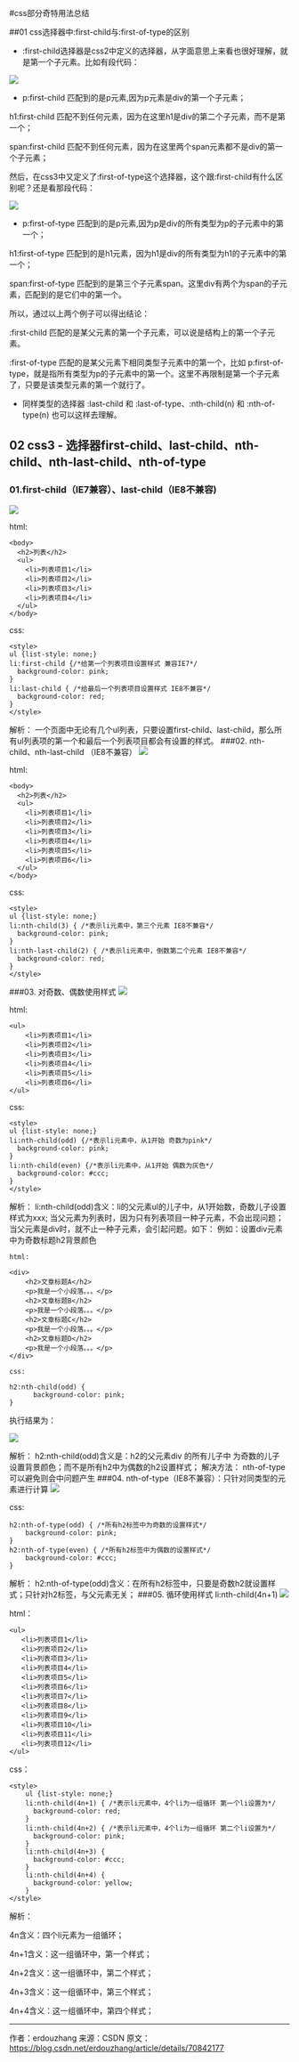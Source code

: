 #css部分奇特用法总结

##01 css选择器中:first-child与:first-of-type的区别
+ :first-child选择器是css2中定义的选择器，从字面意思上来看也很好理解，就是第一个子元素。比如有段代码：

![](https://images0.cnblogs.com/blog/130623/201402/261609099832424.png)

+ p:first-child  匹配到的是p元素,因为p元素是div的第一个子元素；

h1:first-child  匹配不到任何元素，因为在这里h1是div的第二个子元素，而不是第一个；

span:first-child  匹配不到任何元素，因为在这里两个span元素都不是div的第一个子元素；

然后，在css3中又定义了:first-of-type这个选择器，这个跟:first-child有什么区别呢？还是看那段代码：

![](https://images0.cnblogs.com/blog/130623/201402/261609107566595.png)

+ p:first-of-type  匹配到的是p元素,因为p是div的所有类型为p的子元素中的第一个；

h1:first-of-type  匹配到的是h1元素，因为h1是div的所有类型为h1的子元素中的第一个；

span:first-of-type  匹配到的是第三个子元素span。这里div有两个为span的子元素，匹配到的是它们中的第一个。

 

所以，通过以上两个例子可以得出结论：

:first-child 匹配的是某父元素的第一个子元素，可以说是结构上的第一个子元素。

:first-of-type 匹配的是某父元素下相同类型子元素中的第一个，比如 p:first-of-type，就是指所有类型为p的子元素中的第一个。这里不再限制是第一个子元素了，只要是该类型元素的第一个就行了。

+ 同样类型的选择器 :last-child  和 :last-of-type、:nth-child(n)  和  :nth-of-type(n) 也可以这样去理解。
## 02 css3 - 选择器first-child、last-child、nth-child、nth-last-child、nth-of-type
### 01.first-child（IE7兼容）、last-child（IE8不兼容)
![](https://img-blog.csdn.net/20170427095716267?watermark/2/text/aHR0cDovL2Jsb2cuY3Nkbi5uZXQvZXJkb3V6aGFuZw==/font/5a6L5L2T/fontsize/400/fill/I0JBQkFCMA==/dissolve/70/gravity/SouthEast)

 html:
   
	<body>
	  <h2>列表</h2>
	  <ul>
	    <li>列表项目1</li>
	    <li>列表项目2</li>
	    <li>列表项目3</li>
	    <li>列表项目4</li>
	  </ul>
	</body>
css:

	<style>
    ul {list-style: none;}
    li:first-child {/*给第一个列表项目设置样式 兼容IE7*/
      background-color: pink;
    }
    li:last-child { /*给最后一个列表项目设置样式 IE8不兼容*/
      background-color: red;
    }
	</style>
解析： 一个页面中无论有几个ul列表，只要设置first-child、last-child，那么所有ul列表项的第一个和最后一个列表项目都会有设置的样式。
###02. nth-child、nth-last-child （IE8不兼容）
![](https://img-blog.csdn.net/20170427100715702?watermark/2/text/aHR0cDovL2Jsb2cuY3Nkbi5uZXQvZXJkb3V6aGFuZw==/font/5a6L5L2T/fontsize/400/fill/I0JBQkFCMA==/dissolve/70/gravity/SouthEast)

html:

	<body>
	  <h2>列表</h2>
	  <ul>
	    <li>列表项目1</li>
	    <li>列表项目2</li>
	    <li>列表项目3</li>
	    <li>列表项目4</li>
	    <li>列表项目5</li>
	    <li>列表项目6</li>
	  </ul>
	</body>
css:

	<style>
    ul {list-style: none;}    
    li:nth-child(3) { /*表示li元素中，第三个元素 IE8不兼容*/
      background-color: pink;
    }
    li:nth-last-child(2) { /*表示li元素中，倒数第二个元素 IE8不兼容*/
      background-color: red;
    }
	</style>
###03. 对奇数、偶数使用样式
![](https://img-blog.csdn.net/20170427101619762?watermark/2/text/aHR0cDovL2Jsb2cuY3Nkbi5uZXQvZXJkb3V6aGFuZw==/font/5a6L5L2T/fontsize/400/fill/I0JBQkFCMA==/dissolve/70/gravity/SouthEast)

html:

	<ul>
	    <li>列表项目1</li>
	    <li>列表项目2</li>
	    <li>列表项目3</li>
	    <li>列表项目4</li>
	    <li>列表项目5</li>
	    <li>列表项目6</li>
	</ul>
css:

	<style>
    ul {list-style: none;}
    li:nth-child(odd) {/*表示li元素中，从1开始 奇数为pink*/
      background-color: pink;
    }
    li:nth-child(even) {/*表示li元素中，从1开始 偶数为灰色*/
      background-color: #ccc;
    }
	</style>
解析： li:nth-child(odd)含义：li的父元素ul的儿子中，从1开始数，奇数儿子设置样式为xxx; 
当父元素为列表时，因为只有列表项目一种子元素，不会出现问题；当父元素是div时，就不止一种子元素，会引起问题。如下： 
例如：设置div元素中为奇数标题h2背景颜色

	html:
	
	<div>
	    <h2>文章标题A</h2>
	    <p>我是一个小段落。。。</p>
	    <h2>文章标题B</h2>
	    <p>我是一个小段落。。。</p>
	    <h2>文章标题C</h2>
	    <p>我是一个小段落。。。</p>
	    <h2>文章标题D</h2>
	    <p>我是一个小段落。。。</p>
	</div>
	
	css:
	
	h2:nth-child(odd) {
	      background-color: pink;
	}
执行结果为：
 
![](https://img-blog.csdn.net/20170427103104110?watermark/2/text/aHR0cDovL2Jsb2cuY3Nkbi5uZXQvZXJkb3V6aGFuZw==/font/5a6L5L2T/fontsize/400/fill/I0JBQkFCMA==/dissolve/70/gravity/SouthEast)

解析： h2:nth-child(odd)含义是：h2的父元素div 的所有儿子中 为奇数的儿子 设置背景颜色；而不是所有h2中为偶数的h2设置样式； 
解决方法： nth-of-type可以避免则会中问题产生
###04. nth-of-type（IE8不兼容）：只针对同类型的元素进行计算
![](https://img-blog.csdn.net/20170427104028421?watermark/2/text/aHR0cDovL2Jsb2cuY3Nkbi5uZXQvZXJkb3V6aGFuZw==/font/5a6L5L2T/fontsize/400/fill/I0JBQkFCMA==/dissolve/70/gravity/SouthEast)

css:

	h2:nth-of-type(odd) { /*所有h2标签中为奇数的设置样式*/
	    background-color: pink;
	}
	h2:nth-of-type(even) { /*所有h2标签中为偶数的设置样式*/
	    background-color: #ccc;
	}
解析： h2:nth-of-type(odd)含义：在所有h2标签中，只要是奇数h2就设置样式；只针对h2标签，与父元素无关；
###05. 循环使用样式 li:nth-child(4n+1)
![](https://img-blog.csdn.net/20170427105049966?watermark/2/text/aHR0cDovL2Jsb2cuY3Nkbi5uZXQvZXJkb3V6aGFuZw==/font/5a6L5L2T/fontsize/400/fill/I0JBQkFCMA==/dissolve/70/gravity/SouthEast)

html：

	<ul>
	   <li>列表项目1</li>
	   <li>列表项目2</li>
	   <li>列表项目3</li>
	   <li>列表项目4</li>
	   <li>列表项目5</li>
	   <li>列表项目6</li>
	   <li>列表项目7</li>
	   <li>列表项目8</li>
	   <li>列表项目9</li>
	   <li>列表项目10</li>
	   <li>列表项目11</li>
	   <li>列表项目12</li>
	</ul>
css：

	<style>
	    ul {list-style: none;}
	    li:nth-child(4n+1) { /*表示li元素中，4个li为一组循环 第一个li设置为*/
	      background-color: red;
	    }
	    li:nth-child(4n+2) { /*表示li元素中，4个li为一组循环 第二个li设置为*/
	      background-color: pink;
	    }
	    li:nth-child(4n+3) {
	      background-color: #ccc;
	    }
	    li:nth-child(4n+4) {
	      background-color: yellow;
	    }
	</style>
解析： 

4n含义：四个li元素为一组循环； 

4n+1含义：这一组循环中，第一个样式； 

4n+2含义：这一组循环中，第二个样式； 

4n+3含义：这一组循环中，第三个样式； 

4n+4含义：这一组循环中，第四个样式；



--------------------- 
作者：erdouzhang 
来源：CSDN 
原文：https://blog.csdn.net/erdouzhang/article/details/70842177 




